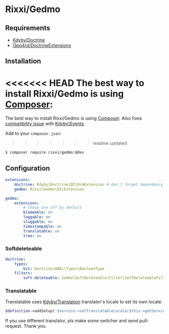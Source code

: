 # Rixxi/Gedmo


## Requirements

- [Kdyby/Doctrine](https://github.com/kdyby/doctrine)
- [l3pp4rd/DoctrineExtensions](https://github.com/l3pp4rd/DoctrineExtensions)


## Installation

<<<<<<< HEAD
The best way to install Rixxi/Gedmo is using  [Composer](http://getcomposer.org/):
=======
The best way to install Rixxi/Gedmo is using [Composer](http://getcomposer.org/).
Also fixes [compatibility issue](https://github.com/Kdyby/Events/pull/34) with [Kdyby\Events](https://github.com/kdyby/events).

Add to your `composer.json`:
>>>>>>> readme updated

```sh
$ composer require rixxi/gedmo:@dev
```

## Configuration

```yml
extensions:
	doctrine: Kdyby\Doctrine\DI\OrmExtension # don't forget dependency
	gedmo: Rixxi\Gedmo\DI\Extension

gedmo:
	extensions:
		# those are off by default
		blameable: on
		loggable: on
		sluggable: on
		timestampable: on
		translatable: on
		tree: on
```

### Softdeleteable

```yml
doctrine:
	types:
		bit: Doctrine\DBAL\Types\BooleanType
	filters:
		soft-deleteable: Gedmo\SoftDeleteable\Filter\SoftDeleteableFilter
```

### Translatable

Translatable uses [Kdyby/Translation](https://github.com/kdyby/translation) translator's locale to set its own locale:

```php
$definition->addSetup('$service->setTranslatableLocale($this->getService(?)->getLocale())', array('translation.default'));
```

If you use different translator, pls make some switcher and send pull-request. Thank you.
